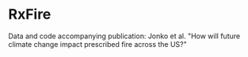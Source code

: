 # RxFire
Data and code accompanying publication: Jonko et al. "How will future climate change impact prescribed fire across the US?"
